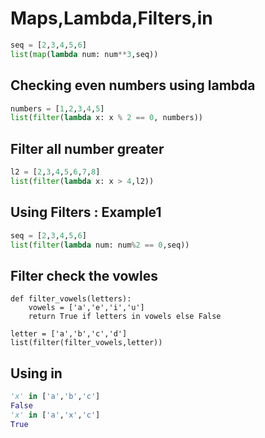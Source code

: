 # Maps,Lambda,Filters,in

```python
seq = [2,3,4,5,6]
list(map(lambda num: num**3,seq))
```

## Checking even numbers using lambda
```python
numbers = [1,2,3,4,5]
list(filter(lambda x: x % 2 == 0, numbers))
```

## Filter all number greater 
```python
l2 = [2,3,4,5,6,7,8]
list(filter(lambda x: x > 4,l2))
```

## Using Filters : Example1
```python
seq = [2,3,4,5,6]
list(filter(lambda num: num%2 == 0,seq))
```

## Filter check the vowles
```
def filter_vowels(letters):
    vowels = ['a','e','i','u']
    return True if letters in vowels else False

letter = ['a','b','c','d']
list(filter(filter_vowels,letter))
```


## Using in
```python
'x' in ['a','b','c']
False
'x' in ['a','x','c']
True
```
